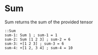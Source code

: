 # Sum

Sum returns the sum of the provided tensor

```L1
::Sum
sum-1: Sum 1 ; sum-1 = 1
sum-2: Sum [1 2 3] ; sum-2 = 6
sum-3: +[1 2 3] ; sum-3 = 6
sum-4: +[1 2, 3 4] ; sum-4 = 10
```